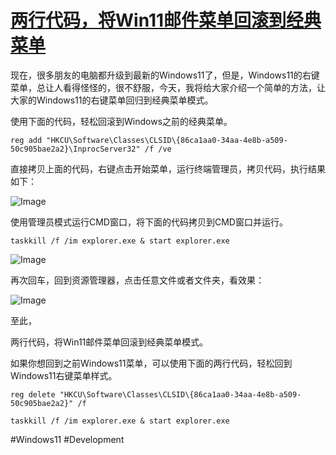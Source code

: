 # [两行代码，将Win11邮件菜单回滚到经典菜单](https://github.com/dotneteye/myblog/issues/2)

现在，很多朋友的电脑都升级到最新的Windows11了，但是，Windows11的右键菜单，总让人看得怪怪的，很不舒服，今天，我将给大家介绍一个简单的方法，让大家的Windows11的右键菜单回归到经典菜单模式。


使用下面的代码，轻松回滚到Windows之前的经典菜单。

```
reg add "HKCU\Software\Classes\CLSID\{86ca1aa0-34aa-4e8b-a509-50c905bae2a2}\InprocServer32" /f /ve
```

直接拷贝上面的代码，右键点击开始菜单，运行终端管理员，拷贝代码，执行结果如下：

![Image](https://github.com/user-attachments/assets/9d5e6ce9-28f2-4697-ba9a-2992216d0709)

使用管理员模式运行CMD窗口，将下面的代码拷贝到CMD窗口并运行。

```
taskkill /f /im explorer.exe & start explorer.exe
```

![Image](https://github.com/user-attachments/assets/ba882fbe-03ca-4530-9e29-28cba0ee554a)

再次回车，回到资源管理器，点击任意文件或者文件夹，看效果：

![Image](https://github.com/user-attachments/assets/d93dba65-b72e-41f6-b92c-ff63c9291694)


至此，

两行代码，将Win11邮件菜单回滚到经典菜单模式。

如果你想回到之前Windows11菜单，可以使用下面的两行代码，轻松回到Windows11右键菜单样式。

```
reg delete "HKCU\Software\Classes\CLSID\{86ca1aa0-34aa-4e8b-a509-50c905bae2a2}" /f
```

```
taskkill /f /im explorer.exe & start explorer.exe
```

#Windows11 #Development